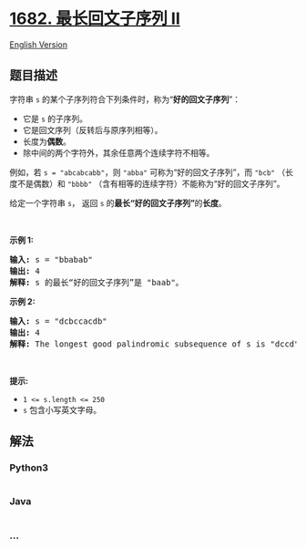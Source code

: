 # [1682. 最长回文子序列 II](https://leetcode.cn/problems/longest-palindromic-subsequence-ii)

[English Version](/solution/1600-1699/1682.Longest%20Palindromic%20Subsequence%20II/README_EN.md)

## 题目描述

<!-- 这里写题目描述 -->

<p>字符串 <code>s</code> 的某个子序列符合下列条件时，称为“<strong>好的回文子序列</strong>”：</p>

<ul>
	<li>它是 <code>s</code> 的子序列。</li>
	<li>它是回文序列（反转后与原序列相等）。</li>
	<li>长度为<strong>偶数</strong>。</li>
	<li>除中间的两个字符外，其余任意两个连续字符不相等。</li>
</ul>

<p>例如，若 <code>s = "abcabcabb"</code>，则 <code>"abba"</code> 可称为“好的回文子序列”，而 <code>"bcb"</code> （长度不是偶数）和 <code>"bbbb"</code> （含有相等的连续字符）不能称为“好的回文子序列”。</p>

<p>给定一个字符串 <code>s</code>， 返回<em> </em><code>s</code> 的<strong>最长“好的回文子序列”</strong>的<strong>长度</strong>。</p>

<p> </p>

<p><strong>示例 1:</strong></p>

<pre><strong>输入:</strong> s = "bbabab"
<strong>输出:</strong> 4
<strong>解释:</strong> s 的最长“好的回文子序列”是 "baab"。
</pre>

<p><strong>示例 2:</strong></p>

<pre><strong>输入:</strong> s = "dcbccacdb"
<strong>输出:</strong> 4
<strong>解释:</strong> The longest good palindromic subsequence of s is "dccd".
</pre>

<p> </p>

<p><strong>提示:</strong></p>

<ul>
	<li><code>1 &lt;= s.length &lt;= 250</code></li>
	<li><code>s</code> 包含小写英文字母。</li>
</ul>

## 解法

<!-- 这里可写通用的实现逻辑 -->

<!-- tabs:start -->

### **Python3**

<!-- 这里可写当前语言的特殊实现逻辑 -->

```python

```

### **Java**

<!-- 这里可写当前语言的特殊实现逻辑 -->

```java

```

### **...**

```

```

<!-- tabs:end -->

